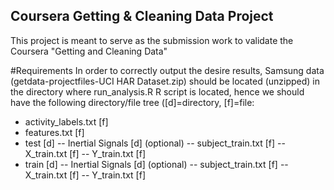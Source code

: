 Coursera Getting & Cleaning Data Project
-----------------------------------------------------------------
This project is meant to serve as the submission work to validate the Coursera "Getting and Cleaning Data"

#Requirements
In order to correctly output the desire results, Samsung data (getdata-projectfiles-UCI HAR Dataset.zip) should be located (unzipped) in the directory where run_analysis.R R script is located, hence we should have the following directory/file tree ([d]=directory, [f]=file:

- activity_labels.txt [f]
- features.txt [f]
- test [d]
-- Inertial Signals [d] (optional)
-- subject_train.txt [f]
-- X_train.txt [f]
-- Y_train.txt [f]
- train [d]
-- Inertial Signals [d] (optional)
-- subject_train.txt [f]
-- X_train.txt [f]
-- Y_train.txt [f]

